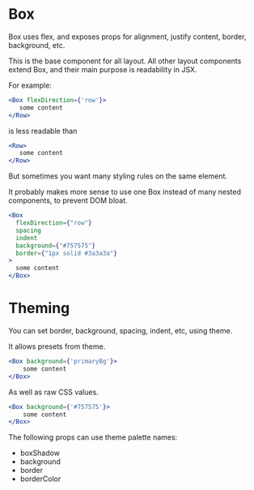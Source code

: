 # Box

Box uses flex, and exposes props for alignment, justify content, border, background, etc.

This is the base component for all layout.
All other layout components extend Box, and their main purpose is readability in JSX.

For example:

```jsx
<Box flexDirection={'row'}>
   some content
</Row>
```

is less readable than

```jsx
<Row>
   some content
</Row>
```

But sometimes you want many styling rules on the same element.

It probably makes more sense to use one Box instead of many nested components, to prevent DOM bloat.

```jsx
<Box
  flexDirection={"row"}
  spacing
  indent
  background={"#757575"}
  border={"1px solid #3a3a3a"}
>
  some content
</Box>
```

# Theming

You can set border, background, spacing, indent, etc, using theme.

It allows presets from theme.

```jsx
<Box background={'primaryBg'}>
    some content
</Box>
```

As well as raw CSS values.

```jsx
<Box background={'#757575'}>
    some content
</Box>
```

The following props can use theme palette names:

- boxShadow
- background
- border
- borderColor
